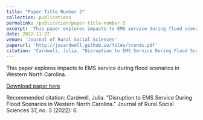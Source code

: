 ```yaml
---
title: "Paper Title Number 3"
collection: publications
permalink: /publication/paper-title-number-3
excerpt: 'This paper explores impacts to EMS service during flood scenarios in Western North Carolina.'
date: 2022-11-22
venue: 'Journal of Rural Social Sciences'
paperurl: 'http://jucardwell.github.io/files/trends.pdf'
citation: 'Cardwell, Julia. "Disruption to EMS Service During Flood Scenarios in Western North Carolina." Journal of Rural Social Sciences 37, no. 3 (2022): 6.'
---
```

This paper explores impacts to EMS service during flood scenarios in Western North Carolina.

[Download paper here](http://jucardwell.github.io/files/ems.pdf)

Recommended citation: Cardwell, Julia. "Disruption to EMS Service During Flood Scenarios in Western North Carolina." Journal of Rural Social Sciences 37, no. 3 (2022): 6.